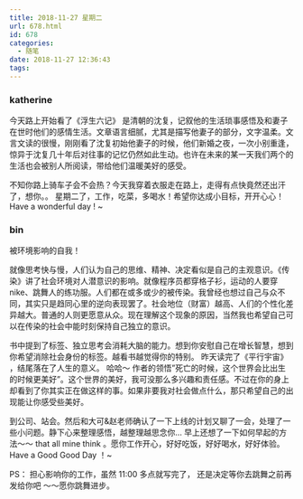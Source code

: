 ```yaml
---
title: 2018-11-27 星期二
url: 678.html
id: 678
categories:
  - 随笔
date: 2018-11-27 12:36:43
tags:
---
```


### katherine

今天路上开始看了《浮生六记》 是清朝的沈复，记叙他的生活琐事感悟及和妻子在世时他们的感情生活。文章语言细腻，尤其是描写他妻子的部分，文字温柔。文言文读的很慢，刚刚看了沈复初始他妻子的时候，他们新婚之夜，一次小别重逢，惊异于沈复几十年后对往事的记忆仍然如此生动。也许在未来的某一天我们两个的生活也会被别人所阅读，带给他们温暖美好的感受。

不知你路上骑车子会不会热？今天我穿着衣服走在路上，走得有点快竟然还出汗了，想你。。 星期二了，工作，吃菜，多喝水！希望你达成小目标，开开心心！ Have a wonderful day ! ~

### bin

被环境影响的自我！

就像思考快与慢，人们认为自己的思维、精神、决定看似是自己的主观意识。《传染》讲了社会环境对人潜意识的影响。就像程序员都穿格子衫，运动的人要穿nike、跳舞人的练功服。人们都在或多或少的被传染。我曾经也想过自己与众不同，其实只是趋同心里的逆向表现罢了。社会地位（财富）越高、人们的个性化差异越大。普通的人则更愿意从众。现在理解这个现象的原因，当然我也希望自己可以在传染的社会中能时刻保持自己独立的意识。

书中提到了标签、独立思考会消耗大脑的能力。想到你安慰自己在增长智慧，想到你希望消除社会身份的标签。越看书越觉得你的特别。 昨天读完了《平行宇宙》 ，结尾落在了人生的意义。 哈哈～ 作者的领悟”死亡的时候，这个世界会比出生的时候更美好”。这个世界的美好，我可没那么多兴趣和责任感。不过在你的身上却看到了你其实正在做这样的事。如果非要我对社会做点什么，那只希望自己的出现能让你感受些美好。

到公司、站会。然后和大可&赵老师确认了一下上线的计划又聊了一会，处理了一些小问题。静下心来整理感悟，越整理越思念你… 早上还想了一下如何早起的方法～～ that all mine think 。愿你工作开心，好好吃饭，好好喝水，好好体验。 Have a Good Good Day ！~

PS： 担心影响你的工作，虽然 11:00 多点就写完了， 还是决定等你去跳舞之前再发给你吧 ～～愿你跳舞进步。